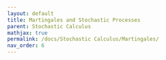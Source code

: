```yaml
---
layout: default
title: Martingales and Stochastic Processes
parent: Stochastic Calculus
mathjax: true
permalink: /docs/Stochastic Calculus/Martingales/
nav_order: 6
---
```

